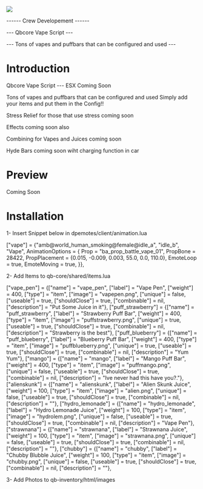 ![](images/crew-vape.png)

------ Crew Developement ------

--- Qbcore Vape Script ---

--- Tons of vapes and puffbars that can be configured and used ---

# Introduction

Qbcore Vape Script --- ESX Coming Soon

Tons of vapes and puffbars that can be configured and used
Simply add your items and put them in the Config!!

Stress Relief for those that use stress coming soon

Effects coming soon also

Combining for Vapes and Juices coming soon

Hyde Bars coming soon wiht charging function in car

# Preview

Coming Soon

# Installation

1- Insert Snippet below in dpemotes/client/animation.lua

["vape"] = {"amb@world_human_smoking@female@idle_a", "idle_b", "Vape", AnimationOptions =
   {
       Prop = "ba_prop_battle_vape_01",
       PropBone = 28422,
       PropPlacement = {0.015, -0.009, 0.003, 55.0, 0.0, 110.0},
       EmoteLoop = true,
       EmoteMoving = true,
   }},

2- Add Items to qb-core/shared/items.lua

["vape_pen"] 			 		 = {["name"] = "vape_pen", 						["label"] = "Vape Pen", 				["weight"] = 400, 		["type"] = "item", 		["image"] = "vapepen.png", 			["unique"] = false, 	["useable"] = true, 	["shouldClose"] = true,	   ["combinable"] = nil,   ["description"] = "Put Some Juice in it"},
["puff_strawberry"] 			 		 = {["name"] = "puff_strawberry", 						["label"] = "Strawberry Puff Bar", 				["weight"] = 400, 		["type"] = "item", 		["image"] = "puffstrawberry.png", 			["unique"] = true, 	["useable"] = true, 	["shouldClose"] = true,	   ["combinable"] = nil,   ["description"] = "Strawberry is the best"},
["puff_blueberry"] 			 		 = {["name"] = "puff_blueberry", 						["label"] = "Blueberry Puff Bar", 				["weight"] = 400, 		["type"] = "item", 		["image"] = "puffblueberry.png", 			["unique"] = true, 	["useable"] = true, 	["shouldClose"] = true,	   ["combinable"] = nil,   ["description"] = "Yum Yum"},
["mango"] 			 		 = {["name"] = "mango", 						["label"] = "Mango Puff Bar", 				["weight"] = 400, 		["type"] = "item", 		["image"] = "puffmango.png", 			["unique"] = false, 	["useable"] = true, 	["shouldClose"] = true,	   ["combinable"] = nil,   ["description"] = "Ive never had this have you?."},
["alienskunk"] 			 		 = {["name"] = "alienskunk", 						["label"] = "Alien Skunk Juice", 				["weight"] = 100, 		["type"] = "item", 		["image"] = "alien.png", 			["unique"] = false, 	["useable"] = true, 	["shouldClose"] = true,	   ["combinable"] = nil,   ["description"] = ""},
["hydro_lemonade"] 			 		 = {["name"] = "hydro_lemonade", 						["label"] = "Hydro Lemonade Juice", 				["weight"] = 100, 		["type"] = "item", 		["image"] = "hydrolem.png", 			["unique"] = false, 	["useable"] = true, 	["shouldClose"] = true,	   ["combinable"] = nil,   ["description"] = "Vape Pen"},
["strawnana"] 			 		 = {["name"] = "strawnana", 						["label"] = "Strawnana Juice", 				["weight"] = 100, 		["type"] = "item", 		["image"] = "strawnana.png", 			["unique"] = false, 	["useable"] = true, 	["shouldClose"] = true,	   ["combinable"] = nil,   ["description"] = ""},
["chubby"] 			 		 = {["name"] = "chubby", 						["label"] = "Chubby Blubble Juice", 				["weight"] = 100, 		["type"] = "item", 		["image"] = "chubby.png", 			["unique"] = false, 	["useable"] = true, 	["shouldClose"] = true,	   ["combinable"] = nil,   ["description"] = ""},

3- Add Photos to qb-inventory/html/images

